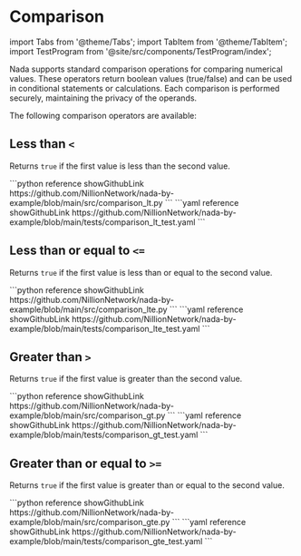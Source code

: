 # Comparison

import Tabs from '@theme/Tabs';
import TabItem from '@theme/TabItem';
import TestProgram from '@site/src/components/TestProgram/index';

Nada supports standard comparison operations for comparing numerical values. These operators return boolean values (true/false) and can be used in conditional statements or calculations. Each comparison is performed securely, maintaining the privacy of the operands.

The following comparison operators are available:

## Less than `<`
Returns `true` if the first value is less than the second value.

<Tabs>

<TabItem value="program" label="Nada program" default>
```python reference showGithubLink
https://github.com/NillionNetwork/nada-by-example/blob/main/src/comparison_lt.py
```
</TabItem>

<TabItem value="test" label="Test file">
```yaml reference showGithubLink
https://github.com/NillionNetwork/nada-by-example/blob/main/tests/comparison_lt_test.yaml
```
</TabItem>
</Tabs>

<TestProgram programName="comparison_lt"/>

## Less than or equal to `<=`
Returns `true` if the first value is less than or equal to the second value.

<Tabs>

<TabItem value="program" label="Nada program" default>
```python reference showGithubLink
https://github.com/NillionNetwork/nada-by-example/blob/main/src/comparison_lte.py
```
</TabItem>

<TabItem value="test" label="Test file">
```yaml reference showGithubLink
https://github.com/NillionNetwork/nada-by-example/blob/main/tests/comparison_lte_test.yaml
```
</TabItem>
</Tabs>

<TestProgram programName="comparison_lte"/>

## Greater than `>`
Returns `true` if the first value is greater than the second value.

<Tabs>

<TabItem value="program" label="Nada program" default>
```python reference showGithubLink
https://github.com/NillionNetwork/nada-by-example/blob/main/src/comparison_gt.py
```
</TabItem>

<TabItem value="test" label="Test file">
```yaml reference showGithubLink
https://github.com/NillionNetwork/nada-by-example/blob/main/tests/comparison_gt_test.yaml
```
</TabItem>
</Tabs>

<TestProgram programName="comparison_gt"/>

## Greater than or equal to `>=`
Returns `true` if the first value is greater than or equal to the second value.

<Tabs>

<TabItem value="program" label="Nada program" default>
```python reference showGithubLink
https://github.com/NillionNetwork/nada-by-example/blob/main/src/comparison_gte.py
```
</TabItem>

<TabItem value="test" label="Test file">
```yaml reference showGithubLink
https://github.com/NillionNetwork/nada-by-example/blob/main/tests/comparison_gte_test.yaml
```
</TabItem>
</Tabs>


<TestProgram programName="comparison_gte"/>

